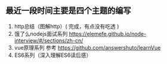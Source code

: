 

## 最近一段时间主要是四个主题的编写

1. http总结（图解http）( 完成，有点没有吃透 )
2. 饿了么nodejs面试系列  https://elemefe.github.io/node-interview/#/sections/zh-cn/
3. vue原理系列   参考  https://github.com/answershuto/learnVue
4. ES6系列（深入理解ES6读后感）


